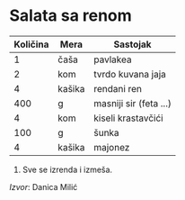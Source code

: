 # Salata sa renom

| Količina |  Mera  |        Sastojak        |
| -------- | ------ | ---------------------- |
| 1        | čaša   | pavlakea               |
| 2        | kom    | tvrdo kuvana jaja      |
| 4        | kašika | rendani ren            |
| 400      | g      | masniji sir (feta ...) |
| 4        | kom    | kiseli krastavčići     |
| 100      | g      | šunka                  |
| 4        | kašika | majonez                |

1. Sve se izrenda i izmeša.

*Izvor*: Danica Milić
